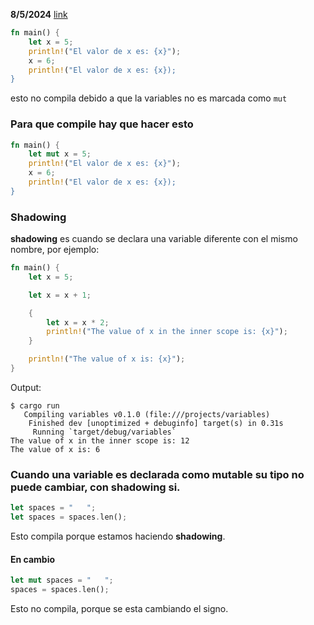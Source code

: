 **8/5/2024**
[link](https://doc.rust-lang.org/stable/book/ch03-01-variables-and-mutability.html)

```rust
fn main() {
	let x = 5;
	println!("El valor de x es: {x}");
	x = 6;
	println!("El valor de x es: {x});
}
```
esto no compila debido a que la variables no es marcada como ```mut``` 
### Para que compile hay que hacer esto
```rust
fn main() {
	let mut x = 5;
	println!("El valor de x es: {x}");
	x = 6;
	println!("El valor de x es: {x});
}
```
### Shadowing
**shadowing** es cuando se declara una variable diferente con el mismo nombre, por ejemplo:
```rust
fn main() {
    let x = 5;

    let x = x + 1;

    {
        let x = x * 2;
        println!("The value of x in the inner scope is: {x}");
    }

    println!("The value of x is: {x}");
}
```
Output:
```
$ cargo run
   Compiling variables v0.1.0 (file:///projects/variables)
    Finished dev [unoptimized + debuginfo] target(s) in 0.31s
     Running `target/debug/variables`
The value of x in the inner scope is: 12
The value of x is: 6

```

### Cuando una variable es declarada como mutable su tipo no puede cambiar, con shadowing si.

```rust
let spaces = "   ";
let spaces = spaces.len();
```
Esto compila porque estamos haciendo **shadowing**.
#### En cambio

```rust
let mut spaces = "   ";
spaces = spaces.len();
```
Esto no compila, porque se esta cambiando el signo.